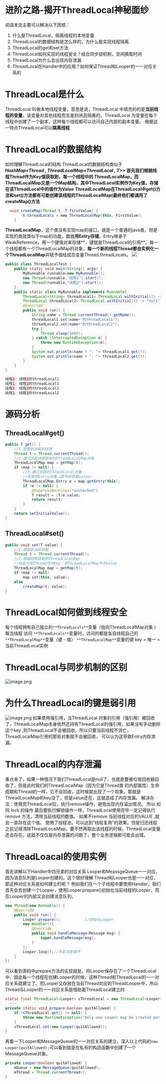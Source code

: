 # 进阶之路-揭开ThreadLocal神秘面纱
阅读本文主要可以解决以下困惑：

1. 什么是ThreadLocal，隔离线程的本地变量
2. ThreadLocal的数据结构是怎么样的，为什么能实现线程隔离
3. ThreadLocal的get和set方法
4. ThreadLocal如何实现的线程安全？结合同步锁机制，空间换取时间
5. ThreadLocal为什么会出现内存泄漏
6. ThreadLocal在Handler中的应用？如何保证Thread和Looper的一一对应关系的
# ThreadLocal是什么
ThreadLocal 叫做本地线程变量，意思是说，ThreadLocal 中填充的的是**当前线程的变量**，该变量对其他线程而言是封闭且隔离的，ThreadLocal 为变量在每个线程中创建了一个副本，这样每个线程都可以访问自己内部的副本变量。
根据这一特点ThreadLocal可以**隔离线程**
# ThreadLocal的数据结构
如何理解ThreadLocal的结构
ThreadLocal的数据结构类似于 **_HashMap<Thread , ThreadLocalMap<ThreadLocal , T>>_**
**首先我们根据线程Thread作为Key值获取到，每一个线程中的 ThreadLocalMap，而ThreadLocalMap又是一个Map结构，其中ThreadLocal实例作为Key值，存储在该ThreadLocal中的值作为Value**
**ThreadLocalMap在ThreadLocal中get()方法和set()方法都有可能创建该线程的ThreadLocalMap(最终他们都调用了createMap()方法**
```java
  void createMap(Thread t, T firstValue) {
        t.threadLocals = new ThreadLocalMap(this, firstValue);
    }
```
**ThreadLocalMap**，这个类没有实现map的接口，就是一个普通的java类，但是实现的类就类似于map的功能，数据**用Entry存储**，Entry继承于WeakReference，用一个键值对来存储**，键就是ThreadLocal的引用**。每一个线程都有一个ThreadLocalMap的对象，**每一个新的线程Thread都会实例化一个ThreadLocalMap**并赋予值给成员变量Thread.threadLocals。
![](http://starrylixu.oss-cn-beijing.aliyuncs.com/ee6c58c3508540848cdfad69979f47c4.jpeg)
```java
public class ThreadLocalTest {
    public static void main(String[] args) {
        MyRunnable runnable=new MyRunnable();
        new Thread(runnable,"线程1").start();
        new Thread(runnable,"线程2").start();
    }
    public static class MyRunnable implements Runnable{
        ThreadLocal<String> threadLocal1= ThreadLocal.withInitial(() -> "null");
        ThreadLocal threadLocal2= ThreadLocal.withInitial(() -> "null");
        @Override
        public void run() {
            String name = Thread.currentThread().getName();
            threadLocal1.set(name+"的threadLocal1");
            threadLocal2.set(name+"的threadLocal2");
            try {
                Thread.sleep(1000);
            } catch (InterruptedException e) {
                throw new RuntimeException(e);
            }
            System.out.println(name + ": "+ threadLocal1.get());
            System.out.println(name + ": "+ threadLocal2.get());
        }
    }
}

线程2: 线程2的threadLocal1
线程1: 线程1的threadLocal1
线程2: 线程2的threadLocal2
线程1: 线程1的threadLocal2
```

# 源码分析
## ThreadLocal#get()
```java
public T get() {
    //1.获取到当前的线程
    Thread t = Thread.currentThread();
    //2.通过当前线程获取到ThreadLocalMap对象
    ThreadLocalMap map = getMap(t);
    if (map != null) {
        //3.通过当前的ThreadLocal对象
        //获取到Entry对象（其中封装着value）
        ThreadLocalMap.Entry e = map.getEntry(this);
        if (e != null) {
            @SuppressWarnings("unchecked")
            T result = (T)e.value;
            return result;
        }
    }
    return setInitialValue();
}
```
## ThreadLocal#set()
```java
public void set(T value) {
    //1.获取到当前线程
    Thread t = Thread.currentThread();
    //2.根据线程获取到ThreadLocalMap
	//由此可知Thread作为Key，而ThreadLocalMap作为Value
    ThreadLocalMap map = getMap(t);
    if (map != null)
        map.set(this, value);
    else
        createMap(t, value);
}
```
# ThreadLocal如何做到线程安全
每个线程拥有自己独立的`**ThreadLocals**`变量（指向ThreadLocalMap对象 ）
每当线程 访问 `**ThreadLocals**`变量时，访问的都是各自线程自己的`**ThreadLocalMap**`变量（键 - 值）
`**ThreadLocalMap**`变量的键 key = 唯一 = 当前ThreadLocal实例
# ThreadLocal与同步机制的区别
![image.png](http://starrylixu.oss-cn-beijing.aliyuncs.com/305207dbb3ac6db5dff488761da9698f.png)
# 为什么ThreadLocal的键是弱引用
![image.png](http://starrylixu.oss-cn-beijing.aliyuncs.com/4a5bda0d5f93a8063911da402b1b604c.png)
如果使用强引用，当ThreadLocal 对象的引用（强引用）被回收了，ThreadLocalMap本身依然还持有ThreadLocal的强引用，如果没有手动删除这个key ,则ThreadLocal不会被回收，所以只要当前线程不消亡，ThreadLocalMap引用的那些对象就不会被回收， 可以认为这导致Entry内存泄漏。
# ThreadLocal的内存泄漏
重点来了，如果一种情况下我们ThreadLocal是null了，也就是要被垃圾回收器回收了，但是此时我们的ThreadLocalMap（因为它是Thread类 的内部属性）生命周期和Thread的一样，它不会回收，这时候就出现了一个现象。那就是ThreadLocalMap的key没了，但是value还在，这就造成了内存泄漏。
解决办法：使用完ThreadLocal后，执行remove操作，避免出现内存溢出情况。
所以 如同 lock 的操作 最后要执行解锁操作一样，ThreadLocal使用完毕一定记得执行remove 方法，清除当前线程的数值。
如果不remove 当前线程对应的VALUE ,就会一直存在这个值。
使用了线程池，可以达到“线程复用”的效果。但是归还线程之前记得清除ThreadLocalMap，要不然再取出该线程的时候，ThreadLocal变量还会存在。这就不仅仅是内存泄露的问题了，整个业务逻辑都可能会出错。

# ThreadLoacal的使用实例
首先讲解以下Handler中四兄弟的对应关系
Looper和MeassgeQueue一一对应，因为消息队列是Looper创建的。这个很好理解
Thread和Looper也是一一对应，那这种对应关系是如何建立的呢？
例如我们在一个子线程中要使用Handler，我们首先会去创建一个Looper，使用Looper.prepare()初始化当前线程的Looper，而在Looper的内部又会创建消息队列。
```java
new Thread(new Runnable() {
    @Override
    public void run() {
        Looper.prepare();			//初始化Looper
        new Handler(){
            @Override
            public void handleMessage(Message msg) {
                super.handleMessage(msg);
            }
        };
        Looper.loop();//开启消息循环
    }
})
```
可以看到源码中prepare方法的实现就是，将Looper保存在了一个ThreadLocal中，因此每一个线程在创建Looper的时候，这种Thread和ThreadLocal的一一对应关系就建立了。而Looper又存放在当前Thread对应的ThreadLooper中，所以Thread与Looper的一一对应关系是借助着ThreadLocal建立的
```java
static final ThreadLocal<Looper> sThreadLocal = new ThreadLocal<Looper>();
  ···
private static void prepare(boolean quitAllowed) {
    if (sThreadLocal.get() != null) {
        throw new RuntimeException("Only one Looper may be created per thread");
    }
    sThreadLocal.set(new Looper(quitAllowed));
}
```
再看一下Looper和MessageQueue的一一对应关系的建立，深入以上代码的`new Looper(quitAllowed);`可以看到就是在私有的构造函数中创建了一个MessageQueue对象。
```java
private Looper(boolean quitAllowed) {
    mQueue = new MessageQueue(quitAllowed);
    mThread = Thread.currentThread();
}
```
